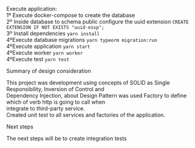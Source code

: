Execute application:<br/>
1º Execute docker-compose to create the database<br/>
2º Inside database to schema public configure the uuid extension
````CREATE EXTENSION IF NOT EXISTS "uuid-ossp";````<br/>
3º Install dependencies
```` yarn install  ````<br/>
4ºExecute database migrations
```` yarn typeorm migration:run  ````<br/>
4ºExecute application
```` yarn start  ````<br/>
4ºExecute worker
```` yarn worker  ````<br/>
4ºExecute test
```` yarn test  ````<br/>


<p>Summary of design consideration</p>
This project was development using concepts of SOLID as Single Responsibility, Inversion of Control and <br/> 
Dependency Injection, about Design Pattern was used Factory to define which of verb http is going to call when <br/>
integrate to third-party service.<br/>
Created unit test to all services and factories of the application.

<p>Next steps</p>
The next steps will be to create integration tests
